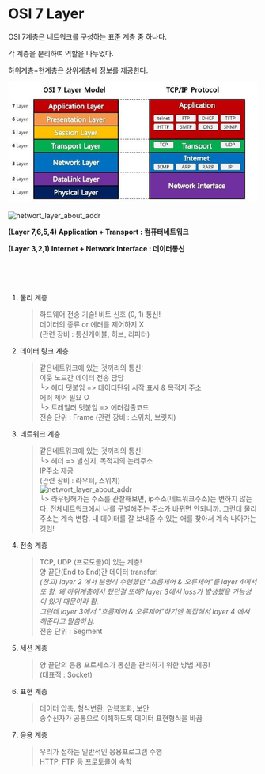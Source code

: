 # OSI 7 Layer

OSI 7계층은 네트워크를 구성하는 표준 계층 중 하나다.

각 계층을 분리하여 역할을 나누었다.

하위계층+현계층은 상위계층에 정보를 제공한다.



![OSI_7_layer](../img/OSI_7_layer.png)

![networt_layer_about_addr](../img/networt_layer_about_addr.png)

**(Layer 7,6,5,4) Application + Transport : 컴퓨터네트워크**

**(Layer 3,2,1) Internet + Network Interface : 데이터통신**

<br><br><br>

1. 물리 계층
    > 하드웨어 전송 기술! 비트 신호 (0, 1) 통신! <br>
    데이터의 종류 or 에러를 제어하지 X <br>
    (관련 장비 : 통신케이블, 허브, 리피터)

2.  데이터 링크 계층
    > 같은네트워크에 있는 것끼리의 통신!<br>이웃 노드간 데이터 전송 담당<br>
    └> 헤더 덧붙임 => 데이터단위 시작 표시 & 목적지 주소<br>
    에러 제어 필요 O <br>
    └> 트레일러 덧붙임 => 에러검출코드 <br>
    전송 단위 : Frame
    (관련 장비 : 스위치, 브릿지)
3. 네트워크 계층
    > 같은네트워크에 있는 것끼리의 통신!<br>
    └> 헤더 => 발신지, 목적지의 논리주소<br>
    IP주소 제공<br>
    (관련 장비 : 라우터, 스위치)<br>
    ![networt_layer_about_addr](../img/networt_layer_about_addr.png)<br>
    └> 라우팅해가는 주소를 관찰해보면, ip주소(네트워크주소)는 변하지 않는다. 전체네트워크에서 나를 구별해주는 주소가 바뀌면 안되니까. 그런데 물리주소는 계속 변함. 내 데이터를 잘 보내줄 수 있는 애를 찾아서 계속 나아가는 것임!


4. 전송 계층 
    > TCP, UDP (프로토콜)이 있는 계층!<br>
    양 끝단(End to End)간 데이터 transfer!<br>
    *(참고)  layer 2 에서 분명히 수행했던 "흐름제어 & 오류제어"를 layer 4에서 또 함. 왜 하위계층에서 했던걸 또해? layer 3에서 loss가 발생했을 가능성이 있기 때문이라 함.<br> 그런데 layer 3에서 "흐름제어 & 오류제어"하기엔 복잡해서 layer 4 에서 해준다고 말씀하심.*<br> 
    전송 단위 : Segment


5. 세션 계층
    > 양 끝단의 응용 프로세스가 통신을 관리하기 위한 방법 제공!<br>
    (대표적 : Socket)<br>

6. 표현 계층
    > 데이터 압축, 형식변환, 암복호화, 보안<br>
    송수신자가 공통으로 이해하도록 데이터 표현형식을 바꿈<br>

7. 응용 계층
    > 우리가 접하는 일반적인 응용프로그램 수행<br>
    HTTP, FTP 등 프로토콜이 속함
